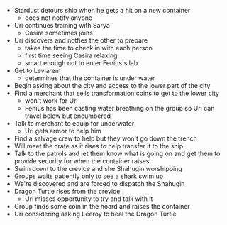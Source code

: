 <!-- TITLE: 2019 09 21 -->
<!-- SUBTITLE: A quick summary of 2019 09 21 -->

* Stardust detours ship when he gets a hit on a new container
	* does not notify anyone
* Uri continues training with Sarya
	* Casira sometimes joins
* Uri discovers and notfies the other to prepare
	* takes the time to check in with each person
	* first time seeing Casira relaxing
	* smart enough not to enter Fenius's lab
* Get to Leviarem
	* determines that the container is under water
* Begin asking about the city and access to the lower part of the city
* Find a merchant that sells transformation coins to get to the lower city
	* won't work for Uri
	* Fenius has been casting water breathing on the group so Uri can travel below but encumbered
* Talk to merchant to equip for underwater
	* Uri gets armor to help him
* Find a salvage crew to help but they won't go down the trench
* Will meet the crate as it rises to help transfer it to the ship
* Talk to the patrols and let them know what is going on and get them to provide security for when the container raises
* Swim down to the crevice and she Shahugin worshipping
* Groups waits patiently only to see a shark swim up
* We're discovered and are forced to dispatch the Shahugin
* Dragon Turtle rises from the crevice
	* Uri misses opportunity to try and talk with it
* Group finds some coin in the hoard and raises the container
* Uri considering asking Leeroy to heal the Dragon Turtle